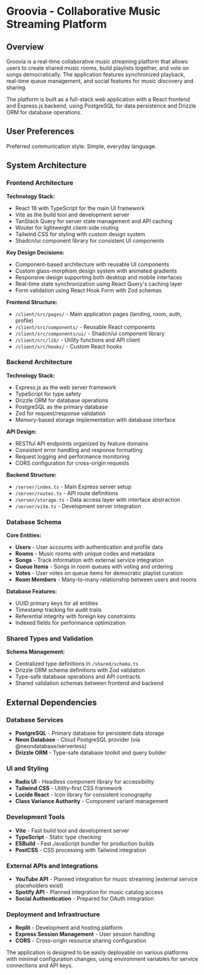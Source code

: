 # Groovia - Collaborative Music Streaming Platform

## Overview

Groovia is a real-time collaborative music streaming platform that allows users to create shared music rooms, build playlists together, and vote on songs democratically. The application features synchronized playback, real-time queue management, and social features for music discovery and sharing.

The platform is built as a full-stack web application with a React frontend and Express.js backend, using PostgreSQL for data persistence and Drizzle ORM for database operations.

## User Preferences

Preferred communication style: Simple, everyday language.

## System Architecture

### Frontend Architecture

**Technology Stack:**
- React 18 with TypeScript for the main UI framework
- Vite as the build tool and development server
- TanStack Query for server state management and API caching
- Wouter for lightweight client-side routing
- Tailwind CSS for styling with custom design system
- Shadcn/ui component library for consistent UI components

**Key Design Decisions:**
- Component-based architecture with reusable UI components
- Custom glass-morphism design system with animated gradients
- Responsive design supporting both desktop and mobile interfaces
- Real-time state synchronization using React Query's caching layer
- Form validation using React Hook Form with Zod schemas

**Frontend Structure:**
- `/client/src/pages/` - Main application pages (landing, room, auth, profile)
- `/client/src/components/` - Reusable React components
- `/client/src/components/ui/` - Shadcn/ui component library
- `/client/src/lib/` - Utility functions and API client
- `/client/src/hooks/` - Custom React hooks

### Backend Architecture

**Technology Stack:**
- Express.js as the web server framework
- TypeScript for type safety
- Drizzle ORM for database operations
- PostgreSQL as the primary database
- Zod for request/response validation
- Memory-based storage implementation with database interface

**API Design:**
- RESTful API endpoints organized by feature domains
- Consistent error handling and response formatting
- Request logging and performance monitoring
- CORS configuration for cross-origin requests

**Backend Structure:**
- `/server/index.ts` - Main Express server setup
- `/server/routes.ts` - API route definitions
- `/server/storage.ts` - Data access layer with interface abstraction
- `/server/vite.ts` - Development server integration

### Database Schema

**Core Entities:**
- **Users** - User accounts with authentication and profile data
- **Rooms** - Music rooms with unique codes and metadata
- **Songs** - Track information with external service integration
- **Queue Items** - Songs in room queues with voting and ordering
- **Votes** - User votes on queue items for democratic playlist curation
- **Room Members** - Many-to-many relationship between users and rooms

**Database Features:**
- UUID primary keys for all entities
- Timestamp tracking for audit trails
- Referential integrity with foreign key constraints
- Indexed fields for performance optimization

### Shared Types and Validation

**Schema Management:**
- Centralized type definitions in `/shared/schema.ts`
- Drizzle ORM schema definitions with Zod validation
- Type-safe database operations and API contracts
- Shared validation schemas between frontend and backend

## External Dependencies

### Database Services
- **PostgreSQL** - Primary database for persistent data storage
- **Neon Database** - Cloud PostgreSQL provider (via @neondatabase/serverless)
- **Drizzle ORM** - Type-safe database toolkit and query builder

### UI and Styling
- **Radix UI** - Headless component library for accessibility
- **Tailwind CSS** - Utility-first CSS framework
- **Lucide React** - Icon library for consistent iconography
- **Class Variance Authority** - Component variant management

### Development Tools
- **Vite** - Fast build tool and development server
- **TypeScript** - Static type checking
- **ESBuild** - Fast JavaScript bundler for production builds
- **PostCSS** - CSS processing with Tailwind integration

### External APIs and Integrations
- **YouTube API** - Planned integration for music streaming (external service placeholders exist)
- **Spotify API** - Planned integration for music catalog access
- **Social Authentication** - Prepared for OAuth integration

### Deployment and Infrastructure
- **Replit** - Development and hosting platform
- **Express Session Management** - User session handling
- **CORS** - Cross-origin resource sharing configuration

The application is designed to be easily deployable on various platforms with minimal configuration changes, using environment variables for service connections and API keys.